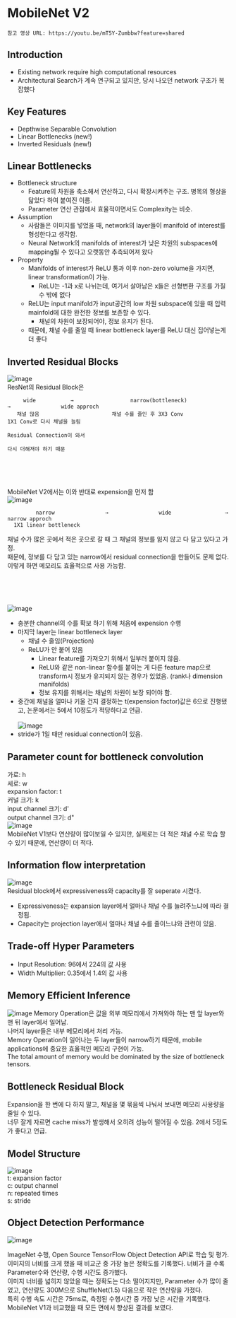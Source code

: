 # **MobileNet V2**
    참고 영상 URL: https://youtu.be/mT5Y-Zumbbw?feature=shared
## **Introduction**
- Existing network require high computational resources
- Architectural Search가 계속 연구되고 있지만, 당시 나오던 network 구조가 복잡했다

## **Key Features**
- Depthwise Separable Convolution
- Linear Bottlenecks (new!)
- Inverted Residuals (new!)

## **Linear Bottlenecks**
- Bottleneck structure
    - Feature의 차원을 축소해서 연산하고, 다시 확장시켜주는 구조. 병목의 형상을 닮았다 하여 붙여진 이름.
    - Parameter 연산 관점에서 효율적이면서도 Complexity는 비슷.
- Assumption
  - 사람들은 이미지를 넣었을 때, network의 layer들이 manifold of interest를 형성한다고 생각함.
  - Neural Network의 manifolds of interest가 낮은 차원의 subspaces에 mapping될 수 있다고 오랫동안 추측되어져 왔다
- Property
  - Manifolds of interest가 ReLU 통과 이후 non-zero volume을 가지면, linear transformation이 가능.
      - ReLU는 -1과 x로 나뉘는데, 여기서 살아남은 x들은 선형변환 구조를 가질수 밖에 없다
  - ReLU는 input manifold가 input공간의 low 차원 subspace에 있을 때 입력 mainfold에 대한 완전한 정보를 보존할 수 있다.
      - 채널의 차원이 보장되어야, 정보 유지가 된다.
  - 때문에, 채널 수를 줄일 때 linear bottleneck layer를 ReLU 대신 집어넣는게 더 좋다

## **Inverted Residual Blocks**
![image](https://github.com/Raymondgwangryeol/Raymondgwangryeol/assets/32587541/e3bb2152-bb8b-457a-84e6-34512207a719)   
ResNet의 Residual Block은   

         wide           →                  narrow(bottleneck)             →                wide approch   
       채널 많음                       채널 수를 줄인 후 3X3 Conv                     1X1 Conv로 다시 채널을 늘림   
                                                                                     Residual Connection이 와서
                                                                                      다시 더해져야 하기 때문    
<br><br><br>

MobileNet V2에서는 이와 반대로 expension을 먼저 함   
![image](https://github.com/Raymondgwangryeol/Raymondgwangryeol/assets/32587541/c54a69ed-4264-4b68-b338-f5c4b52574bd)   

             narrow                →                wide                 →              narrow approch   
      1X1 linear bottleneck

채널 수가 많은 곳에서 적은 곳으로 갈 때 그 채널의 정보를 잃지 않고 다 담고 있다고 가정.   
때문에, 정보를 다 담고 있는 narrow에서 residual connection을 만들어도 문제 없다.   
이렇게 하면 메모리도 효율적으로 사용 가능함.    

<br><br><br>

![image](https://github.com/Raymondgwangryeol/Raymondgwangryeol/assets/32587541/4a982d62-9c0a-40f3-b40a-aabc6fd5a478)   
- 충분한 channel의 수를 확보 하기 위해 처음에 expension 수행
- 마지막 layer는 linear bottleneck layer
  - 채널 수 줄임(Projection)
  - ReLU가 안 붙어 있음
    - Linear feature를 가져오기 위해서 일부러 붙이지 않음.
    - ReLU와 같은 non-linear 함수를 붙이는 게 다른 feature map으로 transform시 정보가 유지되지 않는 경우가 있었음. (rank나 dimension manifolds)
    - 정보 유지를 위해서는 채널의 차원이 보장 되어야 함.
- 중간에 채널을 얼마나 키울 건지 결정하는 t(expension factor)값은 6으로 진행됐고, 논문에서는 5에서 10정도가 적당하다고 언급.
 <br> <br>
 ![image](https://github.com/Raymondgwangryeol/Raymondgwangryeol/assets/32587541/8e6ad7a6-2b27-4394-b4a6-f73c44eadcc6)
- stride가 1일 때만 residual connection이 있음.

## **Parameter count for bottleneck convolution**
가로: h   
세로: w   
expansion factor: t   
커널 크기: k   
input channel 크기: d'   
output channel 크기: d"   
![image](https://github.com/Raymondgwangryeol/Raymondgwangryeol/assets/32587541/37002a05-a670-4966-a52c-168b9e354b03)     
MobileNet V1보다 연산량이 많이보일 수 있지만, 실제로는 더 적은 채널 수로 학습 할 수 있기 때문에, 연산량이 더 적다.

## **Information flow interpretation**
![image](https://github.com/Raymondgwangryeol/Raymondgwangryeol/assets/32587541/c0ed007c-e09c-4631-baf9-ec94794bd5e7)    
Residual block에서 expressiveness와 capacity를 잘 seperate 시켰다.
- Expressiveness는 expansion layer에서 얼마나 채널 수를 늘려주느냐에 따라 결정됨.
- Capacity는 projection layer에서 얼마나 채널 수를 줄이느냐와 관련이 있음.

## **Trade-off Hyper Parameters**
- Input Resolution: 96에서 224의 값 사용
- Width Multiplier: 0.35에서 1.4의 값 사용

## **Memory Efficient Inference**
![image](https://github.com/Raymondgwangryeol/Raymondgwangryeol/assets/32587541/c0ed007c-e09c-4631-baf9-ec94794bd5e7)
Memory Operation은 값을 외부 메모리에서 가져와야 하는 맨 앞 layer와 맨 뒤 layer에서 일어남.   
나머지 layer들은 내부 메모리에서 처리 가능.   
Memory Operation이 일어나는 두 layer들이 narrow하기 때문에, mobile applications에 중요한 효율적인 메모리 구현이 가능.   
The total amount of memory would be dominated by the size of bottleneck tensors.

## **Bottleneck Residual Block**
Expansion을 한 번에 다 하지 말고, 채널을 몇 묶음씩 나눠서 보내면 메모리 사용량을 줄일 수 있다.   
너무 잘게 자르면 cache miss가 발생해서 오히려 성능이 떨어질 수 있음.
2에서 5정도가 좋다고 언급.

## **Model Structure**
![image](https://github.com/Raymondgwangryeol/Raymondgwangryeol/assets/32587541/3d2a24f9-dd7e-49a6-bc6c-c1aa07930127)    
t: expansion factor    
c: output channel    
n: repeated times    
s: stride    

## **Object Detection Performance**
![image](https://github.com/Raymondgwangryeol/Raymondgwangryeol/assets/32587541/86b3dd47-ed5a-42a6-ba88-5cf867710742)    

ImageNet 수행, Open Source TensorFlow Object Detection API로 학습 및 평가.    
이미지의 너비를 크게 했을 때 비교군 중 가장 높은 정확도를 기록했다. 너비가 클 수록 Parameter수와 연산량, 수행 시간도 증가했다.   
이미지 너비를 넓히지 않았을 때는 정확도는 다소 떨어지지만, Parameter 수가 많이 줄었고, 연산량도 300M으로 ShuffleNet(1.5) 다음으로 작은 연산량을 가졌다.    
특히 수행 속도 시간은 75ms로, 측정된 수행시간 중 가장 낮은 시간을 기록했다.     
MobileNet V1과 비교했을 때 모든 면에서 향상된 결과를 보였다.  
